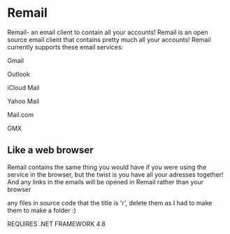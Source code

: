 # Remail
Remail- an email client to contain all your accounts!
Remail is an open source email client that contains pretty much all your accounts!
Remail currently supports these email services:

Gmail

Outlook

iCloud Mail

Yahoo Mail

Mail.com

GMX



## Like a web browser
Remail contains the same thing you would have if you were using the service in the browser, but the twist is you have all your adresses together!
And any links in the emails will be opened in Remail rather than your browser



any files in source code that the title is 'r', delete them as I had to make them to make a folder :)

REQUIRES .NET FRAMEWORK 4.8

